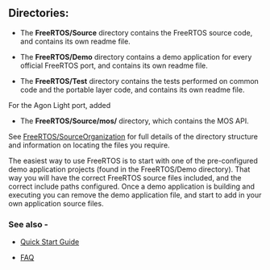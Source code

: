 ## Directories:

+ The **FreeRTOS/Source** directory contains the FreeRTOS source code, and contains
  its own readme file.

+ The **FreeRTOS/Demo** directory contains a demo application for every official
FreeRTOS port, and contains its own readme file.

+ The **FreeRTOS/Test** directory contains the tests performed on common code and the portable layer code, and contains its own readme file.

For the Agon Light port, added
+ The **FreeRTOS/Source/mos/** directory, which contains the MOS API.

See [FreeRTOS/SourceOrganization](http://www.freertos.org/a00017.html) for full details of the directory structure and information on locating the files you require.

The easiest way to use FreeRTOS is to start with one of the pre-configured demo
 application projects (found in the FreeRTOS/Demo directory).  That way you will
have the correct FreeRTOS source files included, and the correct include paths
configured.
Once a demo application is building and executing you can remove
the demo application file, and start to add in your own application source
files.

### See also -
+ [Quick Start Guide](http://www.freertos.org/FreeRTOS-quick-start-guide.html)

+ [FAQ](http://www.freertos.org/FAQHelp.html)
